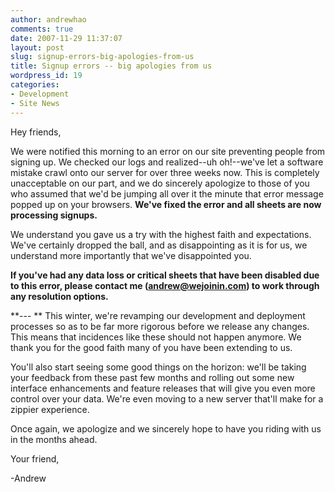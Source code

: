 ```yaml
---
author: andrewhao
comments: true
date: 2007-11-29 11:37:07
layout: post
slug: signup-errors-big-apologies-from-us
title: Signup errors -- big apologies from us
wordpress_id: 19
categories:
- Development
- Site News
---
```


Hey friends,

We were notified this morning to an error on our site preventing people from signing up. We checked our logs and realized--uh oh!--we've let a software mistake crawl onto our server for over three weeks now. This is completely unacceptable on our part, and we do sincerely apologize to those of you who assumed that we'd be jumping all over it the minute that error message popped up on your browsers. **We've fixed the error and all sheets are now processing signups.**

We understand you gave us a try with the highest faith and expectations. We've certainly dropped the ball, and as disappointing as it is for us, we understand more importantly that we've disappointed you.

**If you've had any data loss or critical sheets that have been disabled due to this error, please contact me ([andrew@wejoinin.com](mailto:andrew@wejoinin.com)) to work through any resolution options.**

**---
**
This winter, we're revamping our development and deployment processes so as to be far more rigorous before we release any changes. This means that incidences like these should not happen anymore. We thank you for the good faith many of you have been extending to us.

You'll also start seeing some good things on the horizon: we'll be taking your feedback from these past few months and rolling out some new interface enhancements and feature releases that will give you even more control over your data. We're even moving to a new server that'll make for a zippier experience.

Once again, we apologize and we sincerely hope to have you riding with us in the months ahead.

Your friend,

-Andrew
